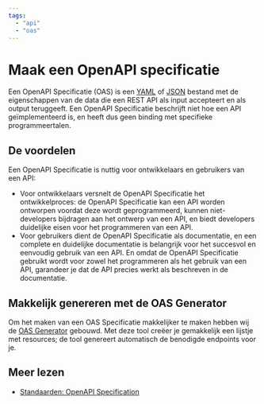 ```yaml
---
tags:
  - "api"
  - "oas"
---
```


# Maak een OpenAPI specificatie

Een OpenAPI Specificatie (OAS) is een [YAML](https://yaml.org/spec/) of [JSON](https://www.forumstandaardisatie.nl/open-standaarden/json) bestand met de eigenschappen van de data die een REST API als input accepteert en als output teruggeeft. Een OpenAPI Specificatie beschrijft niet hoe een API geïmplementeerd is, en heeft dus geen binding met specifieke programmeertalen.

## De voordelen

Een OpenAPI Specificatie is nuttig voor ontwikkelaars en gebruikers van een API:

- Voor ontwikkelaars versnelt de OpenAPI Specificatie het ontwikkelproces: de OpenAPI Specificatie kan een API worden ontworpen voordat deze wordt geprogrammeerd, kunnen niet-developers bijdragen aan het ontwerp van een API, en biedt developers duidelijke eisen voor het programmeren van een API.
- Voor gebruikers dient de OpenAPI Specificatie als documentatie, en een complete en duidelijke documentatie is belangrijk voor het succesvol en eenvoudig gebruik van een API. En omdat de OpenAPI Specificatie gebruikt wordt voor zowel het programmeren als het gebruik van een API, garandeer je dat de API precies werkt als beschreven in de documentatie.

## Makkelijk genereren met de OAS Generator

Om het maken van een OAS Specificatie makkelijker te maken hebben wij de [OAS Generator](../openapi-specification/openapi-specification-generator.md) gebouwd. Met deze tool creëer je gemakkelijk een lijstje met resources; de tool genereert automatisch de benodigde endpoints voor je.

## Meer lezen

- [Standaarden: OpenAPI Specification](../openapi-specification)
